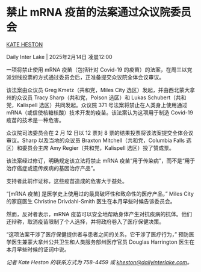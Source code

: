 # 禁止 mRNA 疫苗的法案通过众议院委员会

[KATE HESTON](/staff/kate-heston/)

Daily Inter Lake | 2025年2月14日 凌晨12:00

一项将禁止使用 mRNA 疫苗（包括针对 Covid-19 的疫苗）的法案，在周三以党派划线投票的方式通过委员会后，正准备提交众议院全体会议审议。

该法案由众议员 Greg Kmetz（共和党，Miles City 选区）发起，并由西北蒙大拿州的众议员 Tracy Sharp（共和党，Polson 选区）和 Lukas Schubert（共和党，Kalispell 选区）共同发起。众议院 371 号法案将禁止在人类身上使用通过 mRNA（或信使核糖核酸）技术开发的疫苗。该法案认为这项用于制造 Covid-19 疫苗的技术是一种危害。

众议院司法委员会在 2 月 12 日以 12 票对 8 票的结果投票将该法案提交全体会议审议。Sharp 以及当地的众议员 Braxton Mitchell（共和党，Columbia Falls 选区）和委员会主席 Amy Regier（共和党，Kalispell 选区）投了赞成票。

该法案经过修订，明确规定该立法将禁止 mRNA 疫苗“用于传染病”，而不是“用于治疗癌症或遗传疾病的基因治疗产品”。

支持者此前作证称，这些疫苗造成的危害大于益处。

“[mRNA 疫苗] 是医学史上使用过的最具破坏性和致命性的医疗产品，” Miles City 的家庭医生 Christine Drivdahl-Smith 医生在本月早些时候告诉委员会。

然而，反对者表示，mRNA 疫苗可以安全地帮助身体产生对抗疾病的抗体。他们还辩称，取消疫苗限制了个人选择，并将政府卷入了医疗保健决策。

“这项法案干涉了医疗保健提供者与患者之间的关系，它干涉了医疗行为，” 预防医学医生兼蒙大拿州公共卫生和人类服务部州医疗官员 Douglas Harrington 医生在本月早些时候的证词中说。

*记者 Kate Heston 的联系方式为 758-4459 或 kheston@dailyinterlake.com。*